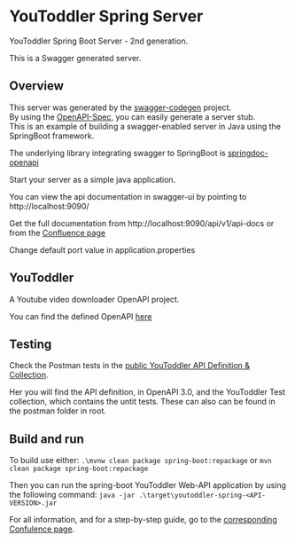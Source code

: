 # YouToddler Spring Server

YouToddler Spring Boot Server - 2nd generation. 

This is a Swagger generated server.

## Overview
This server was generated by the [swagger-codegen](https://github.com/swagger-api/swagger-codegen) project.  
By using the [OpenAPI-Spec](https://github.com/swagger-api/swagger-core), you can easily generate a server stub.  
This is an example of building a swagger-enabled server in Java using the SpringBoot framework.

The underlying library integrating swagger to SpringBoot is [springdoc-openapi](https://github.com/springdoc/springdoc-openapi)


Start your server as a simple java application.

You can view the api documentation in swagger-ui by pointing to  
http://localhost:9090/

Get the full documentation from http://localhost:9090/api/v1/api-docs or from the [Confluence page](https://manhatten.atlassian.net/wiki/spaces/AT/pages/7110657/OpenAPI+documentation#The-Swagger-YAML)

Change default port value in application.properties

## YouToddler
A Youtube video downloader OpenAPI project.

You can find the defined OpenAPI [here](https://github.com/cant0r/YouToddler/blob/master/src/YouToddlerWebAPI/openapi.yaml)

## Testing

Check the Postman tests in the [public YouToddler API Definition & Collection](https://www.postman.com/deep-breath-9000/workspace/youtoddler-webapi/api/1926c395-68a1-475e-9cd0-f6025f2f5f0a?branch=WebAPI-tests).

Her you will find the API definition, in OpenAPI 3.0, and the YouToddler Test collection, which contains the untit tests. These can also can be found in the postman folder in root.

## Build and run

To build use either:
```.\mvnw clean package spring-boot:repackage```
or
```mvn clean package spring-boot:repackage```

Then you can run the spring-boot YouToddler Web-API application by using the following command:
```java -jar .\target\youtoddler-spring-<API-VERSION>.jar```

For all information, and for a step-by-step guide, go to the [corresponding Confulence page](https://manhatten.atlassian.net/wiki/spaces/AT/pages/12877881/Building+the+spring-boot+app).
